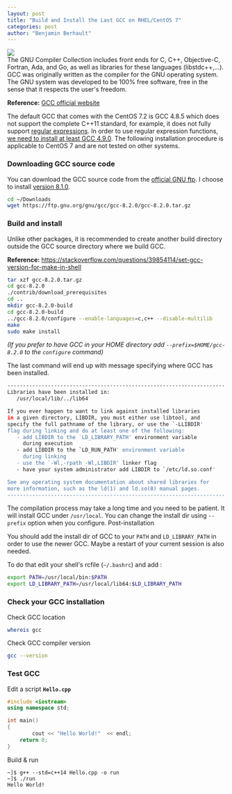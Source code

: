 ```yaml
---
layout: post
title: "Build and Install the Last GCC on RHEL/CentOS 7"
categories: post
author: "Benjamin Berhault"
---
```


<div class="row">
  <div class="col grid s12 m6 l3">
    <img src="{{ '/images/gcc.png' | relative_url }}" class="responsive-img">
  </div>
  <div class="col grid s12 m6 l9 ">
    The GNU Compiler Collection includes front ends for C, C++, Objective-C, Fortran, Ada, and Go, as well as libraries for these languages (libstdc++,...). GCC was originally written as the compiler for the GNU operating system. The GNU system was developed to be 100% free software, free in the sense that it respects the user's freedom.
  </div>
</div>

<b>Reference:</b> [GCC official website](https://www.gnu.org/software/gcc/)


The default GCC that comes with the CentOS 7.2 is GCC 4.8.5 which does not support the complete C++11 standard, for example, it does not fully support [regular expressions](http://en.cppreference.com/w/cpp/regex). In order to use regular expression functions, [we need to install at least GCC 4.9.0](https://stackoverflow.com/a/8061172/6064933). The following installation procedure is applicable to CentOS 7 and are not tested on other systems.

<h3>Downloading GCC source code</h3>

You can download the GCC source code from the [official GNU ftp](https://ftp.gnu.org/gnu/gcc/). I choose to install [version 8.1.0](https://ftp.gnu.org/gnu/gcc/gcc-8.2.0/).

```bash
cd ~/Downloads
wget https://ftp.gnu.org/gnu/gcc/gcc-8.2.0/gcc-8.2.0.tar.gz
```

<h3>Build and install</h3>

Unlike other packages, it is recommended to create another build directory outside the GCC source directory where we build GCC.

<b>Reference:</b> https://stackoverflow.com/questions/39854114/set-gcc-version-for-make-in-shell
```bash
tar xzf gcc-8.2.0.tar.gz
cd gcc-8.2.0
./contrib/download_prerequisites
cd ..
mkdir gcc-8.2.0-build
cd gcc-8.2.0-build
../gcc-8.2.0/configure --enable-languages=c,c++ --disable-multilib
make
sudo make install
```

<i>(If you prefer to have GCC in your HOME directory add `--prefix=$HOME/gcc-8.2.0` to the `configure` command)</i>

The last command will end up with message specifying where GCC has been installed. 
```bash
----------------------------------------------------------------------
Libraries have been installed in:
   /usr/local/lib/../lib64

If you ever happen to want to link against installed libraries
in a given directory, LIBDIR, you must either use libtool, and
specify the full pathname of the library, or use the `-LLIBDIR'
flag during linking and do at least one of the following:
   - add LIBDIR to the `LD_LIBRARY_PATH' environment variable
     during execution
   - add LIBDIR to the `LD_RUN_PATH' environment variable
     during linking
   - use the `-Wl,-rpath -Wl,LIBDIR' linker flag
   - have your system administrator add LIBDIR to `/etc/ld.so.conf'

See any operating system documentation about shared libraries for
more information, such as the ld(1) and ld.so(8) manual pages.
----------------------------------------------------------------------
```

The compilation process may take a long time and you need to be patient. It will install GCC under <code>/usr/local</code>. You can change the install dir using <code>--prefix</code> option when you configure.
Post-installation

You should add the install dir of GCC to your <code>PATH</code> and <code>LD_LIBRARY_PATH</code> in order to use the newer GCC. Maybe a restart of your current session is also needed.

To do that edit your shell's rcfile (<code>~/.bashrc</code>) and add :
```bash
export PATH=/usr/local/bin:$PATH
export LD_LIBRARY_PATH=/usr/local/lib64:$LD_LIBRARY_PATH
```

<h3>Check your GCC installation</h3>

Check GCC location
```bash
whereis gcc
```

Check GCC compiler version
```bash
gcc --version
```

<h3>Test GCC</h3>

Edit a script <b>`Hello.cpp`</b>
```cpp
#include <iostream>
using namespace std;

int main()
{
    	cout << "Hello World!"  << endl;
	return 0;
}
```

Build & run
```console
~]$ g++ --std=c++14 Hello.cpp -o run
~]$ ./run 
Hello World!
```